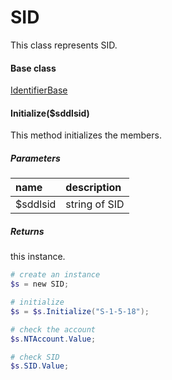 # SID
This class represents SID.

#### Base class
[IdentifierBase](identifierbase.md)

#### Initialize($sddlsid)
This method initializes the members.

##### Parameters
|name|description|
|:--|:--|
| $sddlsid | string of SID |

##### Returns
this instance.

``` powershell
# create an instance
$s = new SID;

# initialize
$s = $s.Initialize("S-1-5-18");

# check the account
$s.NTAccount.Value;

# check SID
$s.SID.Value;
```
